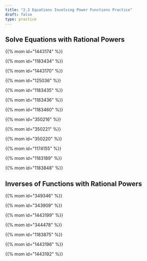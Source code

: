 ```yaml
---
title: "2.3 Equations Involving Power Functions Practice"
draft: false
type: practice
---
```


## Solve Equations with Rational Powers

{{% mom id="1443174" %}}

{{% mom id="1183434" %}}

{{% mom id="1443170" %}}

{{% mom id="125036" %}}

{{% mom id="1183435" %}}

{{% mom id="1183436" %}}

{{% mom id="1183460" %}}

{{% mom id="350216" %}}

{{% mom id="350221" %}}

{{% mom id="350220" %}}

{{% mom id="1174155" %}}

{{% mom id="1183189" %}}

{{% mom id="1183848" %}}

## Inverses of Functions with Rational Powers

{{% mom id="349346" %}}

{{% mom id="343909" %}}

{{% mom id="1443199" %}}

{{% mom id="344478" %}}

{{% mom id="1183875" %}}

{{% mom id="1443196" %}}

{{% mom id="1443192" %}}
